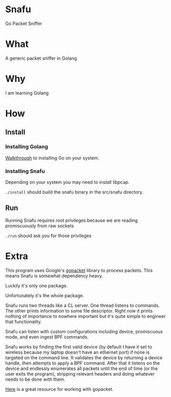 # Snafu
Go Packet Sniffer

# What
A generic packet sniffer in Golang

# Why
I am learning Golang

# How

## Install

### Installing Golang
[Walkthrough](https://golang.org/doc/install) to installing Go on your system.

### Installing Snafu
Depending on your system you may need to install libpcap.

`./install` should build the snafu binary in the src/snafu directory.

## Run
Running Snafu requires root privileges because we are reading promiscuously from raw sockets

`./run` should ask you for those privileges

# Extra
This program uses Google's [gopacket](https://github.com/google/gopacket) library to process packets. This means Snafu is somewhat dependency heavy.

Luckily it's only one package.

Unfortunately it's the whole package.

Snafu runs two threads like a CL server. One thread listens to commands. The other prints information to some file descriptor. Right now it prints nothing of importance to nowhere important but it's quite simple to engineer that functionality.

Snafu can listen with custom configurations including device, promiscuous mode, and even ingest BPF commands.

Snafu works by finding the first valid device (by default I have it set to wireless because my laptop doesn't have an ethernet port) if none is targeted on the command line. It validates the device by returning a device handle, then attempts to apply a BPF command. After that it listens on the device and endlessly enumerates all packets until the end of time (or the user exits the program), stripping relevant headers and doing whatever needs to be done with them.

[Here](https://www.devdungeon.com/content/packet-capture-injection-and-analysis-gopacket) is a great resource for working with gopacket.
